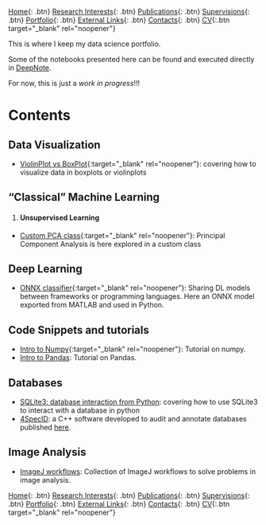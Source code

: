 [Home](https://econdesousa.github.io){: .btn}
[Research Interests](https://econdesousa.github.io/ResearchInterests){: .btn}
[Publications](https://econdesousa.github.io/Publications){: .btn}
[Supervisions](https://econdesousa.github.io/Supervision){: .btn}
[Portfolio](https://econdesousa.github.io/Portfolio){: .btn}
[External Links](https://econdesousa.github.io/Links){: .btn}
[Contacts](https://econdesousa.github.io/Contacts){: .btn}
[CV](assets/CurriculumVitaeECS.pdf){:.btn target="_blank" rel="noopener"}
<!-- [HEROHE](https://econdesousa.github.io/HEROHE){: .btn} --> 

This is where I keep my data science portfolio.

Some of the notebooks presented here can be found and executed directly in [DeepNote](https://deepnote.com/@econdesousa).

For now, this is just a *work in progress*!!!


# Contents

## Data Visualization
   - [ViolinPlot vs BoxPlot](https://github.com/econdesousa/portfolio/tree/main/DataVisualization/ViolinPlot_vs_BoxPlot){:target="_blank" rel="noopener"}: covering how to visualize data in boxplots or violinplots

## “Classical” Machine Learning
   1. #### Unsupervised Learning
   - [Custom PCA class](https://github.com/econdesousa/portfolio/blob/main/PCA){:target="_blank" rel="noopener"}: Principal Component Analysis is here explored in a custom class

## Deep Learning
   - [ONNX classifier](https://github.com/econdesousa/portfolio/blob/main/ONNXclassifier){:target="_blank" rel="noopener"}: Sharing DL models between frameworks or programming languages. Here an ONNX model exported from MATLAB and used in Python.

## Code Snippets and tutorials
   - [Intro to Numpy](https://github.com/econdesousa/portfolio/tree/main/Intro-to-numpy){:target="_blank" rel="noopener"}: Tutorial on numpy.
   - [Intro to Pandas](https://github.com/econdesousa/portfolio/tree/main/Intro-to-Pandas): Tutorial on Pandas.

## Databases
   - [SQLite3: database interaction from Python](https://github.com/econdesousa/portfolio/blob/main/SQLite3-database-interaction-from-Python): covering how to use SQLite3 to interact with a database in python
   - [4SpecID](https://github.com/4specid/4specid): a C++ software developed to audit and annotate databases published [here](https://www.mdpi.com/2073-4425/12/1/61).
  
## Image Analysis
   - [ImageJ workflows](https://github.com/econdesousa/ImageAnalysis): Collection of ImageJ workflows to solve problems in image analysis.

[Home](https://econdesousa.github.io){: .btn}
[Research Interests](https://econdesousa.github.io/ResearchInterests){: .btn}
[Publications](https://econdesousa.github.io/Publications){: .btn}
[Supervisions](https://econdesousa.github.io/Supervision){: .btn}
[Portfolio](https://econdesousa.github.io/Portfolio){: .btn}
[External Links](https://econdesousa.github.io/Links){: .btn}
[Contacts](https://econdesousa.github.io/Contacts){: .btn}
[CV](assets/CurriculumVitaeECS.pdf){:.btn target="_blank" rel="noopener"}
<!-- [HEROHE](https://econdesousa.github.io/HEROHE){: .btn} --> 

<!-- Global site tag (gtag.js) - Google Analytics -->
<script async src="https://www.googletagmanager.com/gtag/js?id=G-3JWYKYVYDZ"></script>
<script>
  window.dataLayer = window.dataLayer || [];
  function gtag(){dataLayer.push(arguments);}
  gtag('js', new Date());

  gtag('config', 'G-3JWYKYVYDZ');
</script>